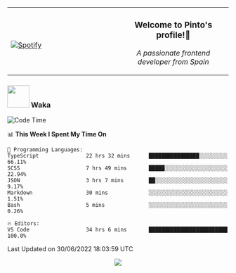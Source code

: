 <table width="100%" align="center"> 
  <tr>
  <td width="50%">
      
&nbsp; <br> [![Spotify](https://novatorem-zeta-rust.vercel.app/api/spotify)](https://open.spotify.com/user/novatorem-zeta-rust)

  </td>
  <td width="50%">
    <h3 align="center">Welcome to Pinto's profile!👋</h3>
    <p align="center"><em>A passionate frontend developer from Spain</em></p>
  </td>
  </table>

### <img src="https://media.giphy.com/media/VgCDAzcKvsR6OM0uWg/giphy.gif" width="50"> Waka

  <!--START_SECTION:waka-->
![Code Time](http://img.shields.io/badge/Code%20Time-603%20hrs%2024%20mins-blue)

📊 **This Week I Spent My Time On** 

```text
💬 Programming Languages: 
TypeScript               22 hrs 32 mins      ████████████████░░░░░░░░░   66.11% 
SCSS                     7 hrs 49 mins       █████░░░░░░░░░░░░░░░░░░░░   22.94% 
JSON                     3 hrs 7 mins        ██░░░░░░░░░░░░░░░░░░░░░░░   9.17% 
Markdown                 30 mins             ░░░░░░░░░░░░░░░░░░░░░░░░░   1.51% 
Bash                     5 mins              ░░░░░░░░░░░░░░░░░░░░░░░░░   0.26%

🔥 Editors: 
VS Code                  34 hrs 6 mins       █████████████████████████   100.0%

```


 Last Updated on 30/06/2022 18:03:59 UTC
<!--END_SECTION:waka-->

<div align="center">
<img src="https://github-readme-stats-gilt-tau.vercel.app/api/top-langs/?username=pinto-hub&layout=compact&theme=dracula" />
</div>
